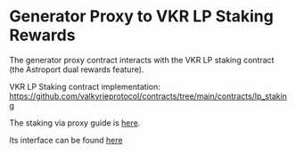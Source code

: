 # Generator Proxy to VKR LP Staking Rewards

The generator proxy contract interacts with the VKR LP staking contract (the Astroport dual rewards feature).

VKR LP Staking contract implementation: https://github.com/valkyrieprotocol/contracts/tree/main/contracts/lp_staking

The staking via proxy guide is [here](https://miro.medium.com/max/1400/0*8hn2NSnZJZTa9YGV).

Its interface can be found [here](../../packages/valkyrie/README.md)
